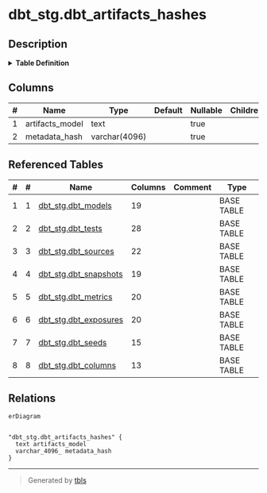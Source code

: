 # dbt_stg.dbt_artifacts_hashes

## Description

<details>
<summary><strong>Table Definition</strong></summary>

```sql
CREATE VIEW dbt_artifacts_hashes AS (
 SELECT 'dbt_models'::text AS artifacts_model,
    dbt_models.metadata_hash
   FROM dbt_stg.dbt_models
UNION ALL
 SELECT 'dbt_tests'::text AS artifacts_model,
    dbt_tests.metadata_hash
   FROM dbt_stg.dbt_tests
UNION ALL
 SELECT 'dbt_sources'::text AS artifacts_model,
    dbt_sources.metadata_hash
   FROM dbt_stg.dbt_sources
UNION ALL
 SELECT 'dbt_snapshots'::text AS artifacts_model,
    dbt_snapshots.metadata_hash
   FROM dbt_stg.dbt_snapshots
UNION ALL
 SELECT 'dbt_metrics'::text AS artifacts_model,
    dbt_metrics.metadata_hash
   FROM dbt_stg.dbt_metrics
UNION ALL
 SELECT 'dbt_exposures'::text AS artifacts_model,
    dbt_exposures.metadata_hash
   FROM dbt_stg.dbt_exposures
UNION ALL
 SELECT 'dbt_seeds'::text AS artifacts_model,
    dbt_seeds.metadata_hash
   FROM dbt_stg.dbt_seeds
UNION ALL
 SELECT 'dbt_columns'::text AS artifacts_model,
    dbt_columns.metadata_hash
   FROM dbt_stg.dbt_columns
  ORDER BY 2
)
```

</details>

## Columns

| # | Name            | Type          | Default | Nullable | Children | Parents | Comment |
| - | --------------- | ------------- | ------- | -------- | -------- | ------- | ------- |
| 1 | artifacts_model | text          |         | true     |          |         |         |
| 2 | metadata_hash   | varchar(4096) |         | true     |          |         |         |

## Referenced Tables

| # | # | Name                                              | Columns | Comment | Type       |
| - | - | ------------------------------------------------- | ------- | ------- | ---------- |
| 1 | 1 | [dbt_stg.dbt_models](dbt_stg.dbt_models.md)       | 19      |         | BASE TABLE |
| 2 | 2 | [dbt_stg.dbt_tests](dbt_stg.dbt_tests.md)         | 28      |         | BASE TABLE |
| 3 | 3 | [dbt_stg.dbt_sources](dbt_stg.dbt_sources.md)     | 22      |         | BASE TABLE |
| 4 | 4 | [dbt_stg.dbt_snapshots](dbt_stg.dbt_snapshots.md) | 19      |         | BASE TABLE |
| 5 | 5 | [dbt_stg.dbt_metrics](dbt_stg.dbt_metrics.md)     | 20      |         | BASE TABLE |
| 6 | 6 | [dbt_stg.dbt_exposures](dbt_stg.dbt_exposures.md) | 20      |         | BASE TABLE |
| 7 | 7 | [dbt_stg.dbt_seeds](dbt_stg.dbt_seeds.md)         | 15      |         | BASE TABLE |
| 8 | 8 | [dbt_stg.dbt_columns](dbt_stg.dbt_columns.md)     | 13      |         | BASE TABLE |

## Relations

```mermaid
erDiagram


"dbt_stg.dbt_artifacts_hashes" {
  text artifacts_model
  varchar_4096_ metadata_hash
}
```

---

> Generated by [tbls](https://github.com/k1LoW/tbls)
